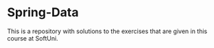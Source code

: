 # Spring-Data
This is a repository with solutions to the exercises that are given in this course at SoftUni.
